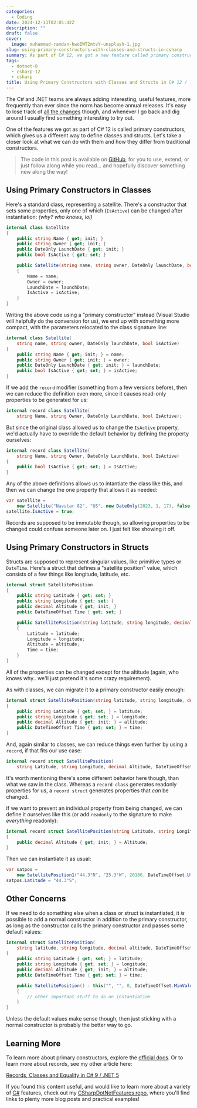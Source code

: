 ```yaml
---
categories:
  - Coding
date: 2024-12-13T02:05:42Z
description: ""
draft: false
cover:
  image: muhammad-ramdan-hwoIWT2mtvY-unsplash-1.jpg
slug: using-primary-constructors-with-classes-and-structs-in-csharp
summary: As part of C# 12, we got a new feature called primary constructors. Let's see how they work and what we can do with them.
tags:
  - dotnet-8
  - csharp-12
  - csharp
title: Using Primary Constructors with Classes and Structs in C# 12 / .NET 8
---
```

The C# and .NET teams are always adding interesting, useful features, more frequently than ever since the norm has become annual releases. It's easy to lose track of [all the changes](https://learn.microsoft.com/en-us/dotnet/csharp/whats-new/csharp-version-history) though, and whenever I go back and dig around I usually find something interesting to try out.

One of the features we got as part of C# 12 is called primary constructors, which gives us a different way to define classes and structs. Let's take a closer look at what we can do with them and how they differ from traditional constructors.

> The code in this post is available on [GitHub](https://github.com/grantwinney/CSharpDotNetFeatures/tree/master/C%23%2012/PrimaryConstructors), for you to use, extend, or just follow along while you read... and hopefully discover something new along the way!

## Using Primary Constructors in Classes

Here's a standard class, representing a satellite. There's a constructor that sets some properties, only one of which (`IsActive`) can be changed after instantiation: _(why? who knows, lol)_

```csharp
internal class Satellite
{
    public string Name { get; init; }
    public string Owner { get; init; }
    public DateOnly LaunchDate { get; init; }
    public bool IsActive { get; set; }

    public Satellite(string name, string owner, DateOnly launchDate, bool isActive)
    {
        Name = name;
        Owner = owner;
        LaunchDate = launchDate;
        IsActive = isActive;
    }
}
```

Writing the above code using a "primary constructor" instead (Visual Studio will helpfully do the conversion for us), we end up with something more compact, with the parameters relocated to the class signature line:

```csharp
internal class Satellite(
    string name, string owner, DateOnly launchDate, bool isActive)
{
    public string Name { get; init; } = name;
    public string Owner { get; init; } = owner;
    public DateOnly LaunchDate { get; init; } = launchDate;
    public bool IsActive { get; set; } = isActive;
}
```

If we add the `record` modifier (something from a few versions before), then we can reduce the definition even more, since it causes read-only properties to be generated for us:

```csharp
internal record class Satellite(
    string Name, string Owner, DateOnly LaunchDate, bool IsActive);
```

But since the original class allowed us to change the `IsActive` property, we'd actually have to override the default behavior by defining the property ourselves:

```csharp
internal record class Satellite(
    string Name, string Owner, DateOnly LaunchDate, bool IsActive)
{
    public bool IsActive { get; set; } = IsActive;
}
```

Any of the above definitions allows us to intantiate the class like this, and then we can change the one property that allows it as needed:

```csharp
var satellite =
    new Satellite("Navstar 82", "US", new DateOnly(2023, 1, 17), false);
satellite.IsActive = true;
```

Records are supposed to be immutable though, so allowing properties to be changed could confuse someone later on. I just felt like showing it off.

## Using Primary Constructors in Structs

Structs are supposed to represent singular values, like primitive types or `DateTime`. Here's a struct that defines a "satellite position" value, which consists of a few things like longitude, latitude, etc.

```csharp
internal struct SatellitePosition
{
    public string Latitude { get; set; }
    public string Longitude { get; set; }
    public decimal Altitude { get; init; }
    public DateTimeOffset Time { get; set; }

    public SatellitePosition(string latitude, string longitude, decimal altitude, DateTimeOffset time)
    {
        Latitude = latitude;
        Longitude = longitude;
        Altitude = altitude;
        Time = time;
    }
}
```

All of the properties can be changed except for the altitude (again, who knows why.. we'll just pretend it's some crazy requirement).

As with classes, we can migrate it to a primary constructor easily enough:

```csharp
internal struct SatellitePosition(string latitude, string longitude, decimal altitude, DateTimeOffset time)
{
    public string Latitude { get; set; } = latitude;
    public string Longitude { get; set; } = longitude;
    public decimal Altitude { get; init; } = altitude;
    public DateTimeOffset Time { get; set; } = time;
}
```

And, again similar to classes, we can reduce things even further by using a `record`, if that fits our use case:

```csharp
internal record struct SatellitePosition(
    string Latitude, string Longitude, decimal Altitude, DateTimeOffset Time);
```

It's worth mentioning there's some different behavior here though, than what we saw in the class. Whereas a `record class` generates readonly properties for us, a `record struct` generates properties that _can_ be changed.

If we want to prevent an individual property from being changed, we can define it ourselves like this (or add `readonly` to the signature to make _everything_ readonly):

```csharp
internal record struct SatellitePosition(string Latitude, string Longitude, decimal Altitude, DateTimeOffset Time)
{
    public decimal Altitude { get; init; } = Altitude;
}
```

Then we can instantiate it as usual:

```csharp
var satpos =
    new SatellitePosition1("44.3°N", "25.3°W", 20186, DateTimeOffset.UtcNow);
satpos.Latitude = "44.3°S";
```

## Other Concerns

If we need to do something else when a class or struct is instantiated, it _is_ possible to add a normal constructor in addition to the primary constructor, as long as the constructor calls the primary constructor and passes some default values:

```csharp
internal struct SatellitePosition(
    string latitude, string longitude, decimal altitude, DateTimeOffset time)
{
    public string Latitude { get; set; } = latitude;
    public string Longitude { get; set; } = longitude;
    public decimal Altitude { get; init; } = altitude;
    public DateTimeOffset Time { get; set; } = time;

    public SatellitePosition() : this("", "", 0, DateTimeOffset.MinValue)
    {
        // other important stuff to do on instantiation
    }
}
```

Unless the default values make sense though, then just sticking with a normal constructor is probably the better way to go.

## Learning More

To learn more about primary constructors, explore the [official docs](https://learn.microsoft.com/en-us/dotnet/csharp/programming-guide/classes-and-structs/instance-constructors#primary-constructors). Or to learn more about records, see my other article here:

[Records, Classes and Equality in C# 9 / .NET 5](https://grantwinney.com/records-classes-and-equality-in-csharp/)

If you found this content useful, and would like to learn more about a variety of [C#](https://grantwinney.com/tags/csharp/) features, check out my [CSharpDotNetFeatures repo](https://github.com/grantwinney/CSharpDotNetFeatures), where you'll find links to plenty more blog posts and practical examples!